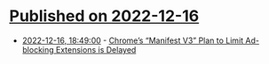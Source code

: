 # [Published on 2022-12-16](index.md)

* [2022-12-16, 18:49:00](https://soylentnews.org/article.pl?sid=22/12/16/1238237&from=rss) - [Chrome’s “Manifest V3” Plan to Limit Ad-blocking Extensions is Delayed](https://soylentnews.org/article.pl?sid=22/12/16/1238237&from=rss)
